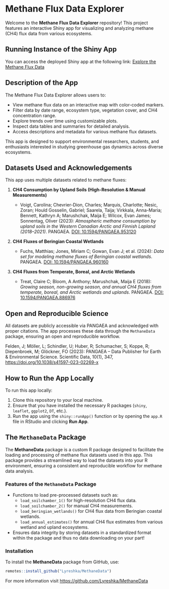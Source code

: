 # Methane Flux Data Explorer

Welcome to the **Methane Flux Data Explorer** repository! This project features an interactive Shiny app for visualizing and analyzing methane (CH4) flux data from various ecosystems.

## Running Instance of the Shiny App

You can access the deployed Shiny app at the following link:
[Explore the Methane Flux Data](https://lyreshka.shinyapps.io/MethaneFluxDataExplorer/)

## Description of the App

The Methane Flux Data Explorer allows users to:

- View methane flux data on an interactive map with color-coded markers.
- Filter data by date range, ecosystem type, vegetation cover, and CH4 concentration range.
- Explore trends over time using customizable plots.
- Inspect data tables and summaries for detailed analysis.
- Access descriptions and metadata for various methane flux datasets.

This app is designed to support environmental researchers, students, and enthusiasts interested in studying greenhouse gas dynamics across diverse ecosystems.

## Datasets Used and Acknowledgements

This app uses multiple datasets related to methane fluxes:

1. **CH4 Consumption by Upland Soils (High-Resolution & Manual Measurements)**
   - Voigt, Carolina; Chevrier-Dion, Charles; Marquis, Charlotte; Nesic, Zoran; Hould Gosselin, Gabriel; Saarela, Taija; Virkkala, Anna-Maria; Bennett, Kathryn A; Marushchak, Maija E; Wilcox, Evan James; Sonnentag, Oliver (2023): *Atmospheric methane consumption by upland soils in the Western Canadian Arctic and Finnish Lapland (2018–2021)*. PANGAEA. [DOI: 10.1594/PANGAEA.953120](https://doi.org/10.1594/PANGAEA.953120)

2. **CH4 Fluxes of Beringian Coastal Wetlands**
   - Fuchs, Matthias; Jones, Miriam C; Gowan, Evan J; et al. (2024): *Data set for modeling methane fluxes of Beringian coastal wetlands*. PANGAEA. [DOI: 10.1594/PANGAEA.960160](https://doi.org/10.1594/PANGAEA.960160)

3. **CH4 Fluxes from Temperate, Boreal, and Arctic Wetlands**
   - Treat, Claire C; Bloom, A Anthony; Marushchak, Maija E (2018): *Growing season, non-growing season, and annual CH4 fluxes from temperate, boreal, and Arctic wetlands and uplands*. PANGAEA. [DOI: 10.1594/PANGAEA.886976](https://doi.org/10.1594/PANGAEA.886976)

## Open and Reproducible Science

All datasets are publicly accessible via PANGAEA and acknowledged with proper citations. The app processes these data through the `MethaneData` package, ensuring an open and reproducible workflow.

Felden, J; Möller, L; Schindler, U; Huber, R; Schumacher, S; Koppe, R; Diepenbroek, M; Glöckner, FO (2023): PANGAEA – Data Publisher for Earth & Environmental Science. Scientific Data, 10(1), 347, https://doi.org/10.1038/s41597-023-02269-x

## How to Run the App Locally

To run this app locally:

1. Clone this repository to your local machine.
2. Ensure that you have installed the necessary R packages (`shiny`, `leaflet`, `ggplot2`, `DT`, etc.).
3. Run the app using the `shiny::runApp()` function or by opening the `app.R` file in RStudio and clicking **Run App**.

## The `MethaneData` Package

The **MethaneData** package is a custom R package designed to facilitate the loading and processing of methane flux datasets used in this app. This package provides a streamlined way to load the datasets into your R environment, ensuring a consistent and reproducible workflow for methane data analysis.

### Features of the `MethaneData` Package

- Functions to load pre-processed datasets such as:
  - `load_soilchamber_1()` for high-resolution CH4 flux data.
  - `load_soilchamber_2()` for manual CH4 measurements.
  - `load_beringian_wetlands()` for CH4 flux data from Beringian coastal wetlands.
  - `load_annual_estimates()` for annual CH4 flux estimates from various wetland and upland ecosystems.
- Ensures data integrity by storing datasets in a standardized format within the package and thus no data downloading on your part!
  

### Installation

To install the **MethaneData** package from GitHub, use:

```R
remotes::install_github("Lyreshka/MethaneData")
```
For more information visit https://github.com/Lyreshka/MethaneData

